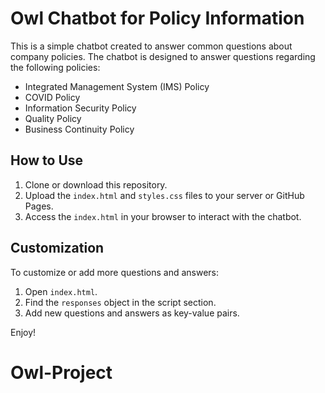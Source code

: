 # Owl Chatbot for Policy Information

This is a simple chatbot created to answer common questions about company policies. The chatbot is designed to answer questions regarding the following policies:

- Integrated Management System (IMS) Policy
- COVID Policy
- Information Security Policy
- Quality Policy
- Business Continuity Policy

## How to Use

1. Clone or download this repository.
2. Upload the `index.html` and `styles.css` files to your server or GitHub Pages.
3. Access the `index.html` in your browser to interact with the chatbot.

## Customization

To customize or add more questions and answers:
1. Open `index.html`.
2. Find the `responses` object in the script section.
3. Add new questions and answers as key-value pairs.

Enjoy!
# Owl-Project

